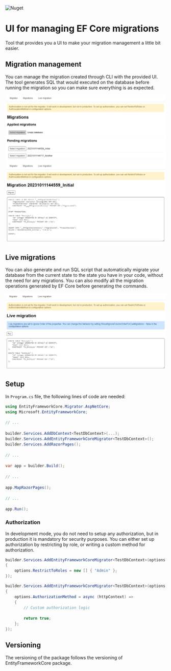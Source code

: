 ![Nuget](https://img.shields.io/nuget/v/EntityFrameworkCore.Migrator.AspNetCore) 

# UI for managing EF Core migrations

Tool that provides you a UI to make your migration management a little bit easier.

## Migration management

You can manage the migration created through CLI with the provided UI. The tool generates SQL that would executed on the database before running the migration so you can make sure everything is as expected.

![Migrations](https://raw.githubusercontent.com/ezpz-codes/EntityFrameworkCore.Migrator.AspNetCore/main/Screenshots/Migrations.png)
![Migration](https://raw.githubusercontent.com/ezpz-codes/EntityFrameworkCore.Migrator.AspNetCore/main/Screenshots/Migration.png)

## Live migrations

You can also generate and run SQL script that automatically migrate your database from the current state to the state you have in your code, without the need for any migrations. You can also modify all the migration operations generated by EF Core before generating the commands. 

![LiveMigrations](https://raw.githubusercontent.com/ezpz-codes/EntityFrameworkCore.Migrator.AspNetCore/main/Screenshots/LiveMigration.png)

## Setup

In `Program.cs` file, the following lines of code are needed:

```csharp
using EntityFrameworkCore.Migrator.AspNetCore;
using Microsoft.EntityFrameworkCore;

// ...

builder.Services.AddDbContext<TestDbContext>(...);
builder.Services.AddEntityFrameworkCoreMigrator<TestDbContext>();
builder.Services.AddRazorPages();

// ...

var app = builder.Build();

// ...

app.MapRazorPages();

// ...

app.Run();
```

### Authorization

In development mode, you do not need to setup any authorization, but in production it is mandatory for security purposes. You can either set up authorization by restricting by role, or writing a custom method for authorization.

```csharp
builder.Services.AddEntityFrameworkCoreMigrator<TestDbContext>(options =>
{
    options.RestrictToRoles = new [] { "Admin" };
});
```

```csharp
builder.Services.AddEntityFrameworkCoreMigrator<TestDbContext>(options =>
{
    options.AuthorizationMethod = async (httpContext) =>
    {
        // Custom authorization logic

        return true;
    };
});
```

## Versioning

The versioning of the package follows the versioning of EntityFrameworkCore package.